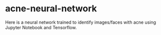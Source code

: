 # acne-neural-network
Here is a neural network trained to identify images/faces with acne using Jupyter Notebook and Tensorflow.
